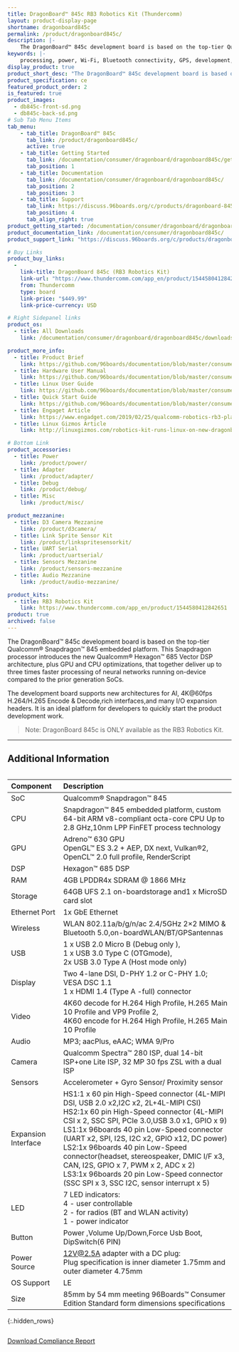```yaml
---
title: DragonBoard™ 845c RB3 Robotics Kit (Thundercomm)
layout: product-display-page
shortname: dragonboard845c
permalink: /product/dragonboard845c/
description: |-
    The DragonBoard™ 845c development board is based on the top-tier Qualcomm® Snapdragon™ 845 embedded platform. This Snapdragon processor introduces the new Qualcomm® Hexagon™ 685 Vector DSP architecture, plus GPU and CPU optimizations, that together deliver up to three times faster processing of neural networks running on-device compared to the prior generation SoCs. The development board supports new architectures for AI, 4K@60fps H.264/H.265 Encode & Decode,rich interfaces,and many I/O expansion headers. It is an ideal platform for developers to quickly start the product development work.
keywords: |-
    processing, power, Wi-Fi, Bluetooth connectivity, GPS, development, board, mid-tier, Qualcomm, APQ8016E, processor, low cost, Product, Development, Platform
display_product: true
product_short_desc: "The DragonBoard™ 845c development board is based on the top-tier Qualcomm® Snapdragon™ 845 embedded platform."
product_specification: ce
featured_product_order: 2
is_featured: true
product_images:
  - db845c-front-sd.png
  - db845c-back-sd.png
# Sub Tab Menu Items
tab_menu:
    - tab_title: DragonBoard™ 845c
      tab_link: /product/dragonboard845c/
      active: true
    - tab_title: Getting Started
      tab_link: /documentation/consumer/dragonboard/dragonboard845c/getting-started/
      tab_position: 1
    - tab_title: Documentation
      tab_link: /documentation/consumer/dragonboard/dragonboard845c/
      tab_position: 2
      tab_position: 3
    - tab_title: Support
      tab_link: https://discuss.96boards.org/c/products/dragonboard-845c
      tab_position: 4
      tab_align_right: true
product_getting_started: /documentation/consumer/dragonboard/dragonboard845c/getting-started/
product_documentation_link: /documentation/consumer/dragonboard845c/
product_support_link: "https://discuss.96boards.org/c/products/dragonboard-845c"

# Buy Links
product_buy_links:
  -
    link-title: DragonBoard 845c (RB3 Robotics Kit)
    link-url: "https://www.thundercomm.com/app_en/product/1544580412842651"
    from: Thundercomm
    type: board
    link-price: "$449.99"
    link-price-currency: USD

# Right Sidepanel links
product_os:
  - title: All Downloads
    link: /documentation/consumer/dragonboard/dragonboard845c/downloads/

product_more_info:
  - title: Product Brief
    link: https://github.com/96boards/documentation/blob/master/consumer/dragonboard/dragonboard845c/hardware-docs/files/rb3-product-brief.pdf
  - title: Hardware User Manual
    link: https://github.com/96boards/documentation/blob/master/consumer/dragonboard/dragonboard845c/hardware-docs/files/rb3-hardware-user-manual.pdf
  - title: Linux User Guide
    link: https://github.com/96boards/documentation/blob/master/consumer/dragonboard/dragonboard845c/guides/files/rb3-linux-user-guide.pdf
  - title: Quick Start Guide
    link: https://github.com/96boards/documentation/blob/master/consumer/dragonboard/dragonboard845c/guides/files/rb3-quick-start.pdf
  - title: Engaget Article
    link: https://www.engadget.com/2019/02/25/qualcomm-robotics-rb3-platform/
  - title: Linux Gizmos Article
    link: http://linuxgizmos.com/robotics-kit-runs-linux-on-new-dragonboard-845c-96boards-sbc/

# Bottom Link
product_accessories:
  - title: Power
    link: /product/power/
  - title: Adapter
    link: /product/adapter/
  - title: Debug
    link: /product/debug/
  - title: Misc
    link: /product/misc/

product_mezzanine:
  - title: D3 Camera Mezzanine
    link: /product/d3camera/
  - title: Link Sprite Sensor Kit
    link: /product/linkspritesensorkit/
  - title: UART Serial
    link: /product/uartserial/
  - title: Sensors Mezzanine
    link: /product/sensors-mezzanine
  - title: Audio Mezzanine
    link: /product/audio-mezzanine/

product_kits:
  - title: RB3 Robotics Kit
    link: https://www.thundercomm.com/app_en/product/1544580412842651
product: true
archived: false
---
```

The DragonBoard™ 845c development board is based on the top-tier Qualcomm® Snapdragon™ 845 embedded platform. This Snapdragon processor introduces the new Qualcomm® Hexagon™ 685 Vector DSP architecture, plus GPU and CPU optimizations, that together deliver up to three times faster processing of neural networks running on-device compared to the prior generation SoCs.

The development board supports new architectures for AI, 4K@60fps H.264/H.265 Encode & Decode,rich interfaces,and many I/O expansion headers. It is an ideal platform for developers to quickly start the product development work.

> Note: DragonBoard 845c is ONLY available as the RB3 Robotics Kit.

***

## Additional Information
<div style="overflow-x:scroll;" markdown="1">

|   Component          |   Description                                                                                                                                 |
|:---------------------|:----------------------------------------------------------------------------------------------------------------------------------------------|
|  SoC                 | Qualcomm® Snapdragon™ 845                                                                                                                     |
|  CPU                 | Snapdragon™ 845 embedded platform, custom 64-bit ARM v8-compliant octa-core CPU Up to 2.8 GHz,10nm LPP FinFET process technology              |
|  GPU                 | Adreno™ 630 GPU <br>OpenGL™ ES 3.2 + AEP, DX next, Vulkan®2, <br>OpenCL™ 2.0 full profile, RenderScript                                       |
|  DSP                 | Hexagon™ 685 DSP                                                                                                                              |
|  RAM                 | 4GB LPDDR4x SDRAM @ 1866 MHz                                                                                                                  |
|  Storage             | 64GB UFS 2.1 on-boardstorage and1 x MicroSD card slot                                                                                         |
|  Ethernet Port       | 1x GbE Ethernet                                                                                                                               |
|  Wireless            | WLAN 802.11a/b/g/n/ac 2.4/5GHz 2×2 MIMO & Bluetooth 5.0,on-boardWLAN/BT/GPSantennas                                                           |
|  USB                 | 1 x USB 2.0 Micro B (Debug only ), <br> 1 x USB 3.0 Type C (OTGmode), <br> 2x USB 3.0 Type A (Host mode only)                                 |
|  Display             | Two 4-lane DSI, D-PHY 1.2 or C-PHY 1.0; VESA DSC 1.1<br>1 x HDMI 1.4 (Type A -full) connector                                                 |
|  Video               | 4K60 decode for H.264 High Profile, H.265 Main 10 Profile and VP9 Profile 2, <br>4K60 encode for H.264 High Profile, H.265 Main 10 Profile    |
|  Audio               | MP3; aacPlus, eAAC; WMA 9/Pro                                                                                                                 |
|  Camera              | Qualcomm Spectra™ 280 ISP, dual 14-bit ISP+one Lite ISP, 32 MP 30 fps ZSL with a dual ISP                                                     |
| Sensors              | Accelerometer + Gyro Sensor/ Proximity sensor                                                                                                 |
|  Expansion Interface | HS1:1 x 60 pin High-Speed connector (4L-MIPI DSI, USB 2.0 x2,I2C x2, 2L+4L-MIPI CSI)<br>HS2:1x 60 pin High-Speed connector (4L-MIPI CSI x 2, SSC SPI, PCIe 3.0,USB 3.0 x1, GPIO x 9)<br>LS1:1x 96boards 40 pin Low-Speed connector (UART x2, SPI, I2S, I2C x2, GPIO x12, DC power)     <br>LS2:1x 96boards 40 pin Low-Speed connector(headset, stereospeaker, DMIC I/F x3, CAN, I2S, GPIO x 7, PWM x 2, ADC x 2)<br>LS3:1x 96boards 20 pin Low-Speed connector (SSC SPI x 3, SSC I2C, sensor interrupt x 5)           |
|  LED                 | 7 LED indicators:<br>4 - user controllable<br>2 - for radios (BT and WLAN activity)<br>1 - power indicator                                    |
|  Button              | Power ,Volume Up/Down,Force Usb Boot, DipSwitch(6 PIN)                                                                                        |
|  Power Source        | 12V@2.5A adapter with a DC plug:<br>Plug specification is inner diameter 1.75mm and outer diameter 4.75mm                                     |
|  OS Support          | LE                                                                                                                                            |
|  Size                | 85mm by 54 mm meeting 96Boards™ Consumer Edition Standard form dimensions specifications                                                      |
{:.hidden_rows}
</div>

<a href="https://github.com/96boards/documentation/blob/master/consumer/dragonboard/dragonboard845c/hardware-docs/files/db845c-hw-compliance.pdf" class="btn blog-read-more-btn center-block">Download Compliance Report</a>
